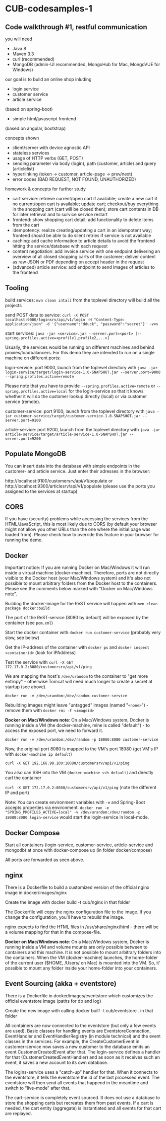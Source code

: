 # CUB-codesamples-1

## Code walkthrough #1, restful communication

you will need
- Java 8
- Maven 3.3
- curl (recommended)
- MongoDB (admin-UI recommended, MongoHub for Mac, MongoVUE for Windows)

our goal is to build an online shop inluding
- login service
- customer service
- article service

(based on spring-boot)

- simple html/javascript frontend

(based on angular, bootstrap)

concepts shown
- client/server with device agnostic API
- stateless services
- usage of HTTP verbs (GET, POST)
- sending parameter via body (login), path (customer, article) and query (articlelist)
- hyperlinking (token -> customer, article-page -> prev/next)
- error codes (BAD REQUEST, NOT FOUND, UNAUTHORIZED)

homework & concepts for further study
- cart service: retrieve current/open cart if available; create a new cart if no current/open cart is available; update cart; checkout/buy everything in the shopping cart (cart will be closed then); store cart contents in DB for later retrieval and to survice service restart
- frontend: show shopping cart detail; add functionality to delete items from the cart
- idempotency: realize creating/updating a cart in an idempotent way; frontend should be able to do silent retries if service is not available
- caching: add cache information to article details to avoid the frontend hitting the service/database with each request
- content negotiation: add invoice service with one endpoint delivering an overview of all closed shopping carts of the customer; deliver content as raw JSON or PDF depending on accept header in the request
- (advanced) article service: add endpoint to send images of articles to the frontend

## Tooling

build services: `mvn clean intall` from the toplevel directory will build all the projects

send POST data to service: `curl -X POST localhost:9000/loginsrv/api/v1/login -H "Content-Type: application/json" -d '{"username":"dduck", "password":"secret"}' -vvv`

start services: `java -jar <service>.jar --server.port=<port> [--spring.profiles.active=<profile1,profile2,...>]`

Usually, the services would be running on different machines and behind proxies/loadbalancers. For this demo they are 
intended to run on a single machine on different ports:

login-service: port 9000, launch from the toplevel directory with `java -jar login-service/target/login-service-1.0-SNAPSHOT.jar --server.port=9000 --spring.profiles.active=remote`

Please note that you have to provide `--spring.profiles.active=remote` or `--spring.profiles.active=local` for the login-service so that it knows whether it will do the customer lookup directly (local) or via customer service (remote).

customer-service: port 9100, launch from the toplevel directory with `java -jar customer-service/target/customer-service-1.0-SNAPSHOT.jar --server.port=9100`

article-service: port 9200, launch from the toplevel directory with `java -jar article-service/target/article-service-1.0-SNAPSHOT.jar --server.port=9200`

## Populate MongoDB

You can insert data into the database with simple endpoints in the customer- and article service. Just enter their 
adresses in the browser:

http://localhost:9100/customersrv/api/v1/populate or http://localhost:9300/articlesrv/api/v1/populate (please use the 
ports you assigned to the services at startup)

## CORS

If you have (security) problems while accessing the services from the HTML/JavaScript, this is most likely due to CORS 
(by default your browser might not allow you other URLs than the one where the initial page was loaded from). Please 
check how to override this feature in your browser for running the demo.

## Docker

Important notice: If you are running Docker on Mac/Windows it will run inside a virtual machine (docker-machine). 
Therefore, ports are not directly visible to the Docker host (your Mac/Windows system) and it's also not possible 
to mount arbitrary folders from the Docker host to the containers. Please see the comments below marked with "Docker 
on Mac/Windows note".

Building the docker-image for the ReST service will happen with `mvn clean package docker:build`

The port of the ReST-service (8080 by default) will be exposed by the container (see `pom.xml`)

Start the docker container with `docker run customer-service` (probably very slow, see below)

Get the IP-address of the container with `docker ps` and `docker inspect <containerid>` (look for IPAddress)

Test the service with `curl -X GET 172.17.0.2:8080/customersrv/api/v1/ping`

We are mapping the host's `/dev/urandom` to the container to "get more entropy" - otherwise Tomcat will need much 
longer to create a secret at startup (see above).

`docker run -v /dev/urandom:/dev/random customer-service`

Rebuilding images might leave "untagged" images (named "`<none>`") - remove them with `docker rmi -f <imageid>`

**Docker on Mac/Windows note**: On a Mac/Windows system, Docker is running inside a VM (the docker-machine, mine is 
called "default") - to access the exposed port, we need to forward it.

`docker run -v /dev/urandom:/dev/random -p 18080:8080 customer-service`

Now, the original port 8080 is mapped to the VM's port 18080 (get VM's IP with `docker-machine ip default`)

`curl -X GET 192.168.99.100:18080/customersrv/api/v1/ping`

You also can SSH into the VM (`docker-machine ssh default`) and directly curl the container

`curl -X GET 172.17.0.2:8080/customersrv/api/v1/ping` (note the different IP and port)

Note: You can create environment variables with `-e` and Spring-Boot accepts properties via environment. `docker run -e "SPRING_PROFILES_ACTIVE=local" -v /dev/urandom:/dev/random -p 18080:8080 login-service` would start the login-service in local-mode.

## Docker Compose

Start all containers (login-service, customer-service, article-service and mongodb) at once with docker-compose up (in 
folder docker/compose)

All ports are forwarded as seen above.

## nginx

There is a Dockerfile to build a customized version of the official nginx image in docker/images/nginx

Create the image with docker build -t cub/nginx in that folder

The Dockerfile will copy the nginx configuration file to the image. If you change the configuration, you'll have to 
rebuild the image.

nginx expects to find the HTML files in /usr/share/nginx/html - there will be a volume mapping for that in the compose-file.
 
**Docker on Mac/Windows note**: On a Mac/Windows system, Docker is running inside a VM and volume mounts are only possible 
between to containers and this machine. It is not possible to mount arbitrary folders into the containers. When the VM 
(docker-machine) launches, the home-folder of the current user ($HOME, /Users/<username> on Mac) is mounted into the VM. So,
it' possible to mount any folder inside your home-folder into your containers.

## Event Sourcing (akka + eventstore)

There is a Dockerfile in docker/images/eventstore which customizes the official eventstore image (paths for db and log)
 
Create the new image with calling docker builf -t cub/eventstore . in that folder

All containers are now connected to the eventstore (but only a few events are used). Basic classes for handling events
are EventstoreConnection, EventHandler and EventHandlerRegistry (in module technical) and the event classes in the services. For example,
the CreateCustomerEvent in customer-service now saves a new customer to the database emits an event CustomerCreatedEvent 
after that. The login-service defines a handler for that (CustomerCreatedEventHandler) and as soon as it receives such
an event, it saves a new account to its own database.

The logins-service uses a "catch-up" handler for that. When it connects to the eventstore, it tells the eventstore the
id of the last processed event. The eventstore will then send all events that happend in the meantime and switch to
"live-mode" after that.

The cart-service is completely event sourced. It does not use a database to store the shopping carts but recreates
them from past events. If a cart is needed, the cart entity (aggregate) is instantiated and all events for that cart
are replayed. 